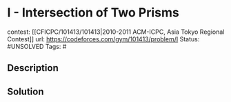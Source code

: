 # I - Intersection of Two Prisms

contest: [[CFICPC/101413/101413|2010-2011 ACM-ICPC, Asia Tokyo Regional Contest]]
url: https://codeforces.com/gym/101413/problem/I
Status: #UNSOLVED
Tags: #

## Description

## Solution

